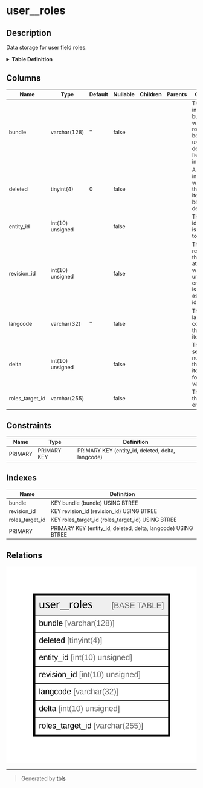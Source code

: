 # user__roles

## Description

Data storage for user field roles.

<details>
<summary><strong>Table Definition</strong></summary>

```sql
CREATE TABLE `user__roles` (
  `bundle` varchar(128) CHARACTER SET ascii COLLATE ascii_general_ci NOT NULL DEFAULT '' COMMENT 'The field instance bundle to which this row belongs, used when deleting a field instance',
  `deleted` tinyint(4) NOT NULL DEFAULT 0 COMMENT 'A boolean indicating whether this data item has been deleted',
  `entity_id` int(10) unsigned NOT NULL COMMENT 'The entity id this data is attached to',
  `revision_id` int(10) unsigned NOT NULL COMMENT 'The entity revision id this data is attached to, which for an unversioned entity type is the same as the entity id',
  `langcode` varchar(32) CHARACTER SET ascii COLLATE ascii_general_ci NOT NULL DEFAULT '' COMMENT 'The language code for this data item.',
  `delta` int(10) unsigned NOT NULL COMMENT 'The sequence number for this data item, used for multi-value fields',
  `roles_target_id` varchar(255) CHARACTER SET ascii COLLATE ascii_general_ci NOT NULL COMMENT 'The ID of the target entity.',
  PRIMARY KEY (`entity_id`,`deleted`,`delta`,`langcode`),
  KEY `bundle` (`bundle`),
  KEY `revision_id` (`revision_id`),
  KEY `roles_target_id` (`roles_target_id`)
) ENGINE=InnoDB DEFAULT CHARSET=utf8mb4 COLLATE=utf8mb4_general_ci COMMENT='Data storage for user field roles.'
```

</details>

## Columns

| Name | Type | Default | Nullable | Children | Parents | Comment |
| ---- | ---- | ------- | -------- | -------- | ------- | ------- |
| bundle | varchar(128) | '' | false |  |  | The field instance bundle to which this row belongs, used when deleting a field instance |
| deleted | tinyint(4) | 0 | false |  |  | A boolean indicating whether this data item has been deleted |
| entity_id | int(10) unsigned |  | false |  |  | The entity id this data is attached to |
| revision_id | int(10) unsigned |  | false |  |  | The entity revision id this data is attached to, which for an unversioned entity type is the same as the entity id |
| langcode | varchar(32) | '' | false |  |  | The language code for this data item. |
| delta | int(10) unsigned |  | false |  |  | The sequence number for this data item, used for multi-value fields |
| roles_target_id | varchar(255) |  | false |  |  | The ID of the target entity. |

## Constraints

| Name | Type | Definition |
| ---- | ---- | ---------- |
| PRIMARY | PRIMARY KEY | PRIMARY KEY (entity_id, deleted, delta, langcode) |

## Indexes

| Name | Definition |
| ---- | ---------- |
| bundle | KEY bundle (bundle) USING BTREE |
| revision_id | KEY revision_id (revision_id) USING BTREE |
| roles_target_id | KEY roles_target_id (roles_target_id) USING BTREE |
| PRIMARY | PRIMARY KEY (entity_id, deleted, delta, langcode) USING BTREE |

## Relations

![er](user__roles.svg)

---

> Generated by [tbls](https://github.com/k1LoW/tbls)
